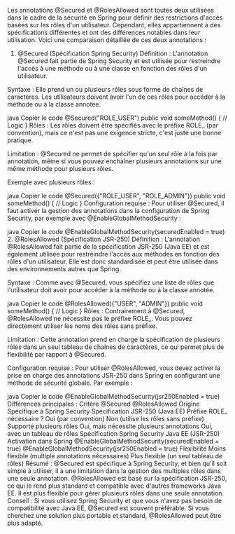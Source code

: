 Les annotations @Secured et @RolesAllowed sont toutes deux utilisées dans le cadre de la sécurité en Spring pour définir des restrictions d'accès basées sur les rôles d'un utilisateur. Cependant, elles appartiennent à des spécifications différentes et ont des différences notables dans leur utilisation. Voici une comparaison détaillée de ces deux annotations :

1. @Secured (Spécification Spring Security)
Définition :
L'annotation @Secured fait partie de Spring Security et est utilisée pour restreindre l'accès à une méthode ou à une classe en fonction des rôles d'un utilisateur.

Syntaxe :
Elle prend un ou plusieurs rôles sous forme de chaînes de caractères. Les utilisateurs doivent avoir l'un de ces rôles pour accéder à la méthode ou à la classe annotée.

java
Copier le code
@Secured("ROLE_USER")
public void someMethod() {
    // Logic
}
Rôles :
Les rôles doivent être spécifiés avec le préfixe ROLE_ (par convention), mais ce n'est pas une exigence stricte, c'est juste une bonne pratique.

Limitation :
@Secured ne permet de spécifier qu'un seul rôle à la fois par annotation, même si vous pouvez enchaîner plusieurs annotations sur une même méthode pour plusieurs rôles.

Exemple avec plusieurs rôles :

java
Copier le code
@Secured({"ROLE_USER", "ROLE_ADMIN"})
public void someMethod() {
    // Logic
}
Configuration requise :
Pour utiliser @Secured, il faut activer la gestion des annotations dans la configuration de Spring Security, par exemple avec @EnableGlobalMethodSecurity :

java
Copier le code
@EnableGlobalMethodSecurity(securedEnabled = true)
2. @RolesAllowed (Spécification JSR-250)
Définition :
L'annotation @RolesAllowed fait partie de la spécification JSR-250 (Java EE) et est également utilisée pour restreindre l'accès aux méthodes en fonction des rôles d'un utilisateur. Elle est donc standardisée et peut être utilisée dans des environnements autres que Spring.

Syntaxe :
Comme avec @Secured, vous spécifiez une liste de rôles que l'utilisateur doit avoir pour accéder à la méthode ou à la classe annotée.

java
Copier le code
@RolesAllowed({"USER", "ADMIN"})
public void someMethod() {
    // Logic
}
Rôles :
Contrairement à @Secured, @RolesAllowed ne nécessite pas le préfixe ROLE_. Vous pouvez directement utiliser les noms des rôles sans préfixe.

Limitation :
Cette annotation prend en charge la spécification de plusieurs rôles dans un seul tableau de chaînes de caractères, ce qui permet plus de flexibilité par rapport à @Secured.

Configuration requise :
Pour utiliser @RolesAllowed, vous devez activer la prise en charge des annotations JSR-250 dans Spring en configurant une méthode de sécurité globale. Par exemple :

java
Copier le code
@EnableGlobalMethodSecurity(jsr250Enabled = true)
Différences principales :
Critère	@Secured	@RolesAllowed
Origine	Spécifique à Spring Security	Spécification JSR-250 (Java EE)
Préfixe ROLE_ nécessaire ?	Oui (par convention)	Non (utilise les rôles sans préfixe)
Supporte plusieurs rôles	Oui, mais nécessite plusieurs annotations	Oui, avec un tableau de rôles
Spécification	Spring Security	Java EE (JSR-250)
Activation dans Spring	@EnableGlobalMethodSecurity(securedEnabled = true)	@EnableGlobalMethodSecurity(jsr250Enabled = true)
Flexibilité	Moins flexible (multiple annotations nécessaires)	Plus flexible (un seul tableau de rôles)
Résumé :
@Secured est spécifique à Spring Security, et bien qu'il soit simple à utiliser, il a une limitation dans la gestion des multiples rôles dans une seule annotation.
@RolesAllowed est basé sur la spécification JSR-250, ce qui le rend plus standard et compatible avec d'autres frameworks Java EE. Il est plus flexible pour gérer plusieurs rôles dans une seule annotation.
Conseil : Si vous utilisez Spring Security et que vous n'avez pas besoin de compatibilité avec Java EE, @Secured est souvent préférable. Si vous cherchez une solution plus portable et standard, @RolesAllowed peut être plus adapté.
